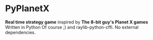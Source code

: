# PyPlanetX

**Real time strategy game** inspired by **The 8-bit guy's Planet X games**
Written in Python Of course ;) and raylib-python-cffi. No external dependencies.
